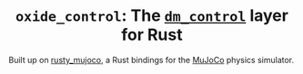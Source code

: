 <div align="center">
    <h1><code>oxide_control</code>: The <a href="https://github.com/google-deepmind/dm_control"><code>dm_control</code></a> layer for Rust</h1>
</div>

Built up on [rusty_mujoco](https://github.com/rust-control/rusty_mujoco), a Rust bindings for the <a href="https://mujoco.org">MuJoCo</a> physics simulator.

